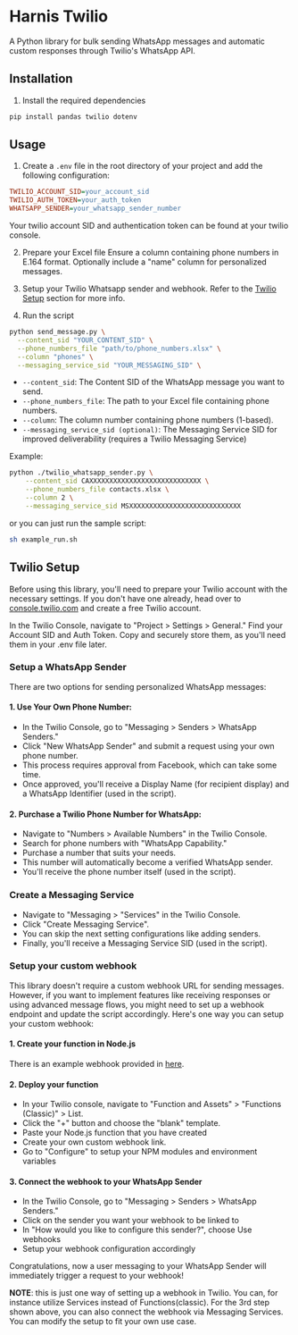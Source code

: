 # Harnis Twilio

A Python library for bulk sending WhatsApp messages and automatic custom responses through Twilio's WhatsApp API.


## Installation

1. Install the required dependencies

```bash
pip install pandas twilio dotenv
```

## Usage

1. Create a `.env` file in the root directory of your project and add the following configuration:

```ini
TWILIO_ACCOUNT_SID=your_account_sid
TWILIO_AUTH_TOKEN=your_auth_token
WHATSAPP_SENDER=your_whatsapp_sender_number
```

Your twilio account SID and authentication token can be found at your twilio console.

2. Prepare your Excel file
Ensure a column containing phone numbers in E.164 format. Optionally include a "name" column for personalized messages.

3. Setup your Twilio Whatsapp sender and webhook. Refer to the [Twilio Setup](#twilio-setup) section for more info.

4. Run the script

```bash
python send_message.py \
  --content_sid "YOUR_CONTENT_SID" \
  --phone_numbers_file "path/to/phone_numbers.xlsx" \
  --column "phones" \
  --messaging_service_sid "YOUR_MESSAGING_SID" \
```

- `--content_sid`: The Content SID of the WhatsApp message you want to send.
- `--phone_numbers_file`: The path to your Excel file containing phone numbers.
- `--column`: The column number containing phone numbers (1-based).
- `--messaging_service_sid (optional)`: The Messaging Service SID for improved deliverability (requires a Twilio Messaging Service)

Example:

```bash
python ./twilio_whatsapp_sender.py \
    --content_sid CAXXXXXXXXXXXXXXXXXXXXXXXXXXXX \
    --phone_numbers_file contacts.xlsx \
    --column 2 \
    --messaging_service_sid MSXXXXXXXXXXXXXXXXXXXXXXXXXXXX
```

or you can just run the sample script:

```bash
sh example_run.sh
```

## Twilio Setup

Before using this library, you'll need to prepare your Twilio account with the necessary settings. If you don't have one already, head over to [console.twilio.com](https://console.twilio.com/) and create a free Twilio account.


In the Twilio Console, navigate to "Project > Settings > General." Find your Account SID and Auth Token. Copy and securely store them, as you'll need them in your .env file later.

### Setup a WhatsApp Sender

There are two options for sending personalized WhatsApp messages:

#### 1. Use Your Own Phone Number:

- In the Twilio Console, go to "Messaging > Senders > WhatsApp Senders."
- Click "New WhatsApp Sender" and submit a request using your own phone number.
- This process requires approval from Facebook, which can take some time.
- Once approved, you'll receive a Display Name (for recipient display) and a WhatsApp Identifier (used in the script).

#### 2. Purchase a Twilio Phone Number for WhatsApp:

- Navigate to "Numbers > Available Numbers" in the Twilio Console.
- Search for phone numbers with "WhatsApp Capability."
- Purchase a number that suits your needs.
- This number will automatically become a verified WhatsApp sender.
- You'll receive the phone number itself (used in the script).

### Create a Messaging Service

- Navigate to "Messaging > "Services" in the Twilio Console.
- Click "Create Messaging Service". 
- You can skip the next setting configurations like adding senders.
- Finally, you'll receive a Messaging Service SID (used in the script).

### Setup your custom webhook

This library doesn't require a custom webhook URL for sending messages.
However, if you want to implement features like receiving responses or using advanced message flows, you might need to set up a webhook endpoint and update the script accordingly. Here's one way you can setup your custom webhook:

#### 1. Create your function in Node.js

There is an example webhook provided in [here](https://github.com/anantoj/harnis_twilio/blob/main/functions/customerOptIn.js).

#### 2. Deploy your function

- In your Twilio console, navigate to "Function and Assets" > "Functions (Classic)" > List. 
- Click the "+" button and choose the "blank" template.
- Paste your Node.js function that you have created
- Create your own custom webhook link.
- Go to "Configure" to setup your NPM modules and environment variables

#### 3. Connect the webhook to your WhatsApp Sender
- In the Twilio Console, go to "Messaging > Senders > WhatsApp Senders."
- Click on the sender you want your webhook to be linked to
- In "How would you like to configure this sender?", choose Use webhooks
- Setup your webhook configuration accordingly

Congratulations, now a user messaging to your WhatsApp Sender will immediately trigger a request to your webhook!

**NOTE**: this is just one way of setting up a webhook in Twilio. You can, for instance utilize Services instead of Functions(classic). For the 3rd step shown above, you can also connect the webhook via Messaging Services. You can modify the setup to fit your own use case. 
